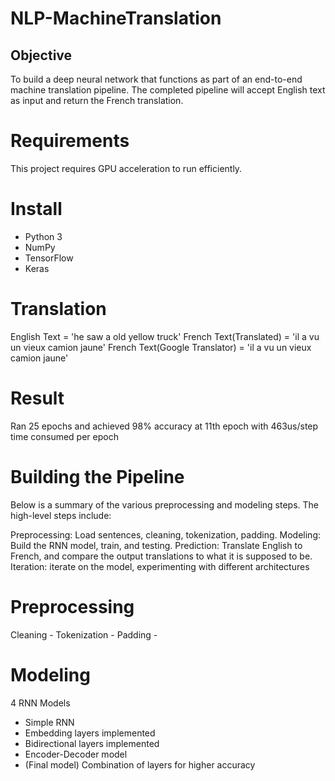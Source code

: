 # NLP-MachineTranslation
## Objective
To build a deep neural network that functions as part of an end-to-end machine translation pipeline. The completed pipeline will accept English text as input and return the French translation.

# Requirements
This project requires GPU acceleration to run efficiently. 

# Install
- Python 3
- NumPy
- TensorFlow
- Keras

# Translation
English Text = 'he saw a old yellow truck'
French Text(Translated)        = 'il a vu un vieux camion jaune'
French Text(Google Translator) = 'il a vu un vieux camion jaune'

# Result
Ran 25 epochs and achieved 98% accuracy at 11th epoch with 463us/step time consumed per epoch

# Building the Pipeline
Below is a summary of the various preprocessing and modeling steps. The high-level steps include:

Preprocessing: Load sentences, cleaning, tokenization, padding.
Modeling: Build the RNN model, train, and testing. 
Prediction: Translate English to French, and compare the output translations to what it is supposed to be.
Iteration: iterate on the model, experimenting with different architectures

# Preprocessing
Cleaning - 
Tokenization - 
Padding - 

# Modeling
4 RNN Models
  - Simple RNN
  - Embedding layers implemented
  - Bidirectional layers implemented
  - Encoder-Decoder model
  - (Final model) Combination of layers for higher accuracy
